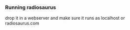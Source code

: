 ### Running radiosaurus

drop it in a webserver and make sure it runs as localhost or radiosaurus.com
